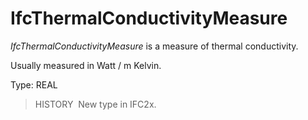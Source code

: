 # IfcThermalConductivityMeasure

_IfcThermalConductivityMeasure_ is a measure of thermal conductivity.

Usually measured in Watt / m Kelvin.

Type: REAL

> HISTORY&nbsp; New type in IFC2x.
